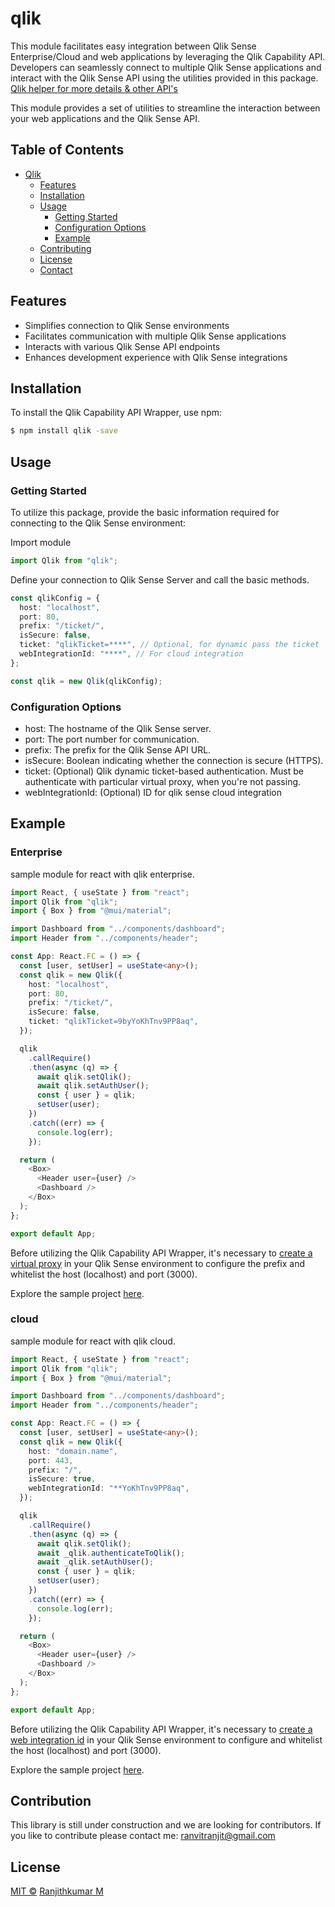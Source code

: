 # qlik

This module facilitates easy integration between Qlik Sense Enterprise/Cloud and web applications by leveraging the Qlik Capability API. Developers can seamlessly connect to multiple Qlik Sense applications and interact with the Qlik Sense API using the utilities provided in this package. [Qlik helper for more details & other API's](https://help.qlik.com/en-US/sense-developer/August2022/Subsystems/APIs/Content/Sense_ClientAPIs/capability-apis-reference.htm)

This module provides a set of utilities to streamline the interaction between your web applications and the Qlik Sense API.

## Table of Contents

- [Qlik](#qlik)
  - [Features](#features)
  - [Installation](#installation)
  - [Usage](#usage)
    - [Getting Started](#getting-started)
    - [Configuration Options](#configuration-options)
    - [Example](#example)
  - [Contributing](#contributing)
  - [License](#license)
  - [Contact](#contact)

## Features

- Simplifies connection to Qlik Sense environments
- Facilitates communication with multiple Qlik Sense applications
- Interacts with various Qlik Sense API endpoints
- Enhances development experience with Qlik Sense integrations

## Installation

To install the Qlik Capability API Wrapper, use npm:

```bash
$ npm install qlik -save
```

## Usage

### Getting Started

To utilize this package, provide the basic information required for connecting to the Qlik Sense environment:

Import module

```typescript
import Qlik from "qlik";
```

Define your connection to Qlik Sense Server and call the basic methods.

```typescript
const qlikConfig = {
  host: "localhost",
  port: 80,
  prefix: "/ticket/",
  isSecure: false,
  ticket: "qlikTicket=****", // Optional, for dynamic pass the ticket
  webIntegrationId: "****", // For cloud integration
};

const qlik = new Qlik(qlikConfig);
```

### Configuration Options

- host: The hostname of the Qlik Sense server.
- port: The port number for communication.
- prefix: The prefix for the Qlik Sense API URL.
- isSecure: Boolean indicating whether the connection is secure (HTTPS).
- ticket: (Optional) Qlik dynamic ticket-based authentication. Must be authenticate with particular virtual proxy, when you're not passing.
- webIntegrationId: (Optional) ID for qlik sense cloud integration

## Example

### Enterprise

sample module for react with qlik enterprise.

```typescript
import React, { useState } from "react";
import Qlik from "qlik";
import { Box } from "@mui/material";

import Dashboard from "../components/dashboard";
import Header from "../components/header";

const App: React.FC = () => {
  const [user, setUser] = useState<any>();
  const qlik = new Qlik({
    host: "localhost",
    port: 80,
    prefix: "/ticket/",
    isSecure: false,
    ticket: "qlikTicket=9byYoKhTnv9PP8aq",
  });

  qlik
    .callRequire()
    .then(async (q) => {
      await qlik.setQlik();
      await qlik.setAuthUser();
      const { user } = qlik;
      setUser(user);
    })
    .catch((err) => {
      console.log(err);
    });

  return (
    <Box>
      <Header user={user} />
      <Dashboard />
    </Box>
  );
};

export default App;
```

Before utilizing the Qlik Capability API Wrapper, it's necessary to [create a virtual proxy](https://help.qlik.com/en-US/sense-admin/November2023/Subsystems/DeployAdministerQSE/Content/Sense_DeployAdminister/QSEoW/Administer_QSEoW/Managing_QSEoW/create-virtual-proxy.htm#:~:text=drop%2Ddown%20menu%20to%20display,the%20Virtual%20proxy%20edit%20window.) in your Qlik Sense environment to configure the prefix and whitelist 
the host (localhost) and port (3000).

Explore the sample project [here](https://github.com/ranvithm/qlik/tree/main/example/with-enterprise).

### cloud

sample module for react with qlik cloud.

```typescript
import React, { useState } from "react";
import Qlik from "qlik";
import { Box } from "@mui/material";

import Dashboard from "../components/dashboard";
import Header from "../components/header";

const App: React.FC = () => {
  const [user, setUser] = useState<any>();
  const qlik = new Qlik({
    host: "domain.name",
    port: 443,
    prefix: "/",
    isSecure: true,
    webIntegrationId: "**YoKhTnv9PP8aq",
  });

  qlik
    .callRequire()
    .then(async (q) => {
      await qlik.setQlik();
      await _qlik.authenticateToQlik();
      await _qlik.setAuthUser();
      const { user } = qlik;
      setUser(user);
    })
    .catch((err) => {
      console.log(err);
    });

  return (
    <Box>
      <Header user={user} />
      <Dashboard />
    </Box>
  );
};

export default App;
```
Before utilizing the Qlik Capability API Wrapper, it's necessary to [create a web integration id](https://help.qlik.com/en-US/cloud-services/Subsystems/Hub/Content/Sense_Hub/Admin/mc-adminster-web-integrations.htm?_ga=2.178546276.1908556056.1704033907-1088852823.1639579506) in your Qlik Sense environment to configure and whitelist 
the host (localhost) and port (3000).

Explore the sample project [here](https://github.com/ranvithm/qlik/tree/main/example/with-cloud).

## Contribution

This library is still under construction and we are looking for contributors.
If you like to contribute please contact me: ranvitranjit@gmail.com

## License

[MIT ©](./LICENSE) [Ranjithkumar M](https://ranvithm.github.io/)
